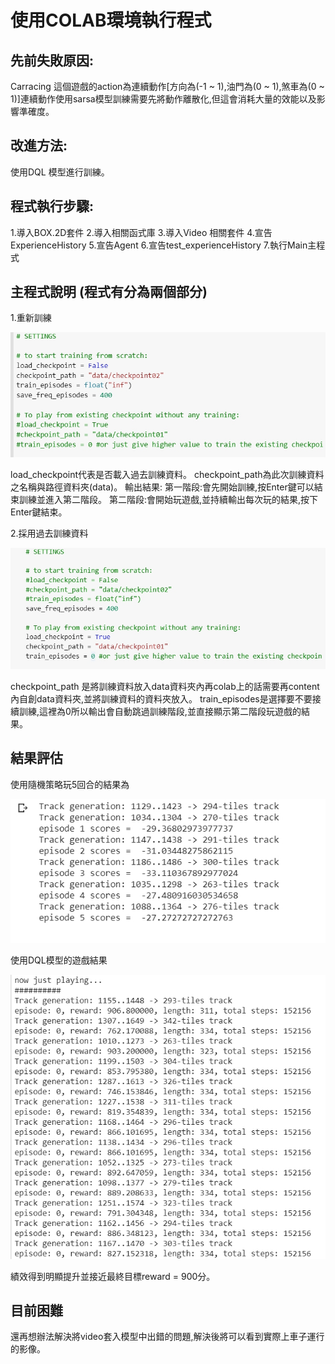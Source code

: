 使用COLAB環境執行程式
====================

先前失敗原因:
------------

Carracing 這個遊戲的action為連續動作[方向為(-1 ~ 1),油門為(0 ~ 1),煞車為(0 ~ 1)]連續動作使用sarsa模型訓練需要先將動作離散化,但這會消耗大量的效能以及影響準確度。

改進方法: 
--------

使用DQL 模型進行訓練。


程式執行步驟:
------------

1.導入BOX.2D套件
2.導入相關函式庫
3.導入Video 相關套件
4.宣告ExperienceHistory
5.宣告Agent
6.宣告test_experienceHistory
7.執行Main主程式

主程式說明 (程式有分為兩個部分)
------------------------------

1.重新訓練


![image](image/1579087454989.jpg)


load_checkpoint代表是否載入過去訓練資料。 checkpoint_path為此次訓練資料之名稱與路徑資料夾(data)。 輸出結果: 第一階段:會先開始訓練,按Enter鍵可以結束訓練並進入第二階段。 第二階段:會開始玩遊戲,並持續輸出每次玩的結果,按下Enter鍵結束。

2.採用過去訓練資料


![image](image/1579087430063.jpg)



checkpoint_path 是將訓練資料放入data資料夾內再colab上的話需要再content內自創data資料夾,並將訓練資料的資料夾放入。 train_episodes是選擇要不要接續訓練,這裡為0所以輸出會自動跳過訓練階段,並直接顯示第二階段玩遊戲的結果。

結果評估
--------


使用隨機策略玩5回合的結果為


![image](image/1579090083507.jpg)



使用DQL模型的遊戲結果


![image](image/1579087000633.jpg)


績效得到明顯提升並接近最終目標reward = 900分。


目前困難
--------

還再想辦法解決將video套入模型中出錯的問題,解決後將可以看到實際上車子運行的影像。



